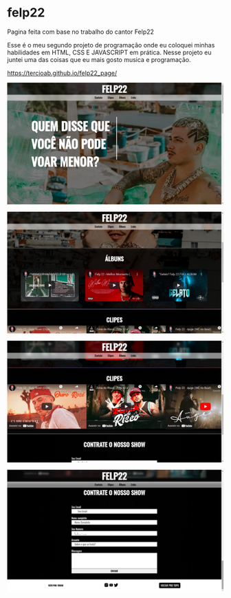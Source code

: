 # felp22

Pagina feita com base no trabalho do cantor Felp22

Esse é o meu segundo projeto de programação onde eu coloquei minhas habilidades
em HTML, CSS E JAVASCRIPT em prática. Nesse projeto eu juntei uma das coisas que eu mais gosto
musica e programação.

https://tercioab.github.io/felp22_page/

![Screenshot](pagina1.png)


![Screenshot](pagina20.png)


![Screenshot](pagina30.png)


![Screenshot](pagina4.png)


